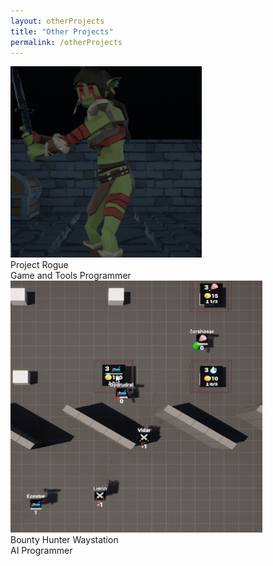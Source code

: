 ```yaml
---
layout: otherProjects
title: "Other Projects"
permalink: /otherProjects
---
```

<!--

<div class="container">
    {{ content }}
</div>
<main class="wrapper">
    <div class="container">
        <div class="row">
            <div class="column column-33">
                <div class="preview-panel">
                    <div class="dont-print">
                        <a href="/2023/01/24/tristram/">
                            <img src="/assets/OtherProjects/Tristram/preview.png">
                        </a>
                    </div>
                    <div class="post-title">Bounty Hunter Waystation</div>
                    <div class="post-summary">AI Programmer</div>
            </div>
            </div>
            <div class="column column-33">
                <div class="preview-panel">
                    <div class="dont-print">
                        <a href="/2023/04/09/project_rogue/">
                            <img src="/assets/OtherProjects/Project_Rogue/preview.png">
                        </a>
                    </div>
                    <div class="post-title">Project Rogue</div>
                    <div class="post-summary">Game and Tools Programmer</div>
            </div>
            </div>
            <div class="column column-33">
                <div class="preview-panel">
                    <div class="dont-print">
                        <a href="/2024/03/05/diablo2-style-item-generator/">
                            <img src="/assets/Experience/D2_Project/preview.png">
                        </a>
                    </div>
                    <div class="post-title">Carcassonne Board Generator</div>
                    <div class="post-summary">Tools Programmer</div>
            </div>
        </div>
    </div>
    <div class="row">
        <div class="column column-33">
            <div class="preview-panel">
                <div class="dont-print">
                    <a href="/2024/03/05/dead-mans-land/">
                        <img src="/assets/Experience/Dead_Mans_Land/preview.png">
                    </a>
                </div>
                <div class="post-title">Modular UI Project</div>
				<div class="post-summary">Tools Programmer</div>
           </div>
        </div>
    </div>
</div>
<main class="wrapper">
-->
<div class="container"> 
    <div class="row">
    <div class="column column-33">
        <div class="preview-panel">
            <div class="dont-print">
                <a href="/project_rogue/">
                    <img src="/assets/OtherProjects/Project_Rogue/preview.png">
                </a>
            </div>
            <div class="post-title">Project Rogue</div>
            <div class="post-summary">Game and Tools Programmer</div>
        </div>
    </div>
    <div class="column column-33">
        <div class="preview-panel">
            <div class="dont-print">
                <a href="/tristram/">
                    <img src="/assets/OtherProjects/Tristram/preview.png">
                </a>
            </div>
            <div class="post-title">Bounty Hunter Waystation</div>
            <div class="post-summary">AI Programmer</div>
        </div>
    </div>
<div class="row">
</div>
